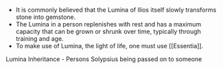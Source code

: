 - It is commonly believed that the Lumina of Ilios itself slowly transforms stone into gemstone.
- The Lumina in a person replenishes with rest and has a maximum capacity that can be grown or shrunk over time, typically through training and age.
- To make use of Lumina, the light of life, one must use [[Essentia]].

Lumina Inheritance - Persons Solypsius being passed on to someone

